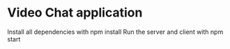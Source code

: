 # Video Chat application

Install all dependencies with npm install
Run the server and client with npm start
